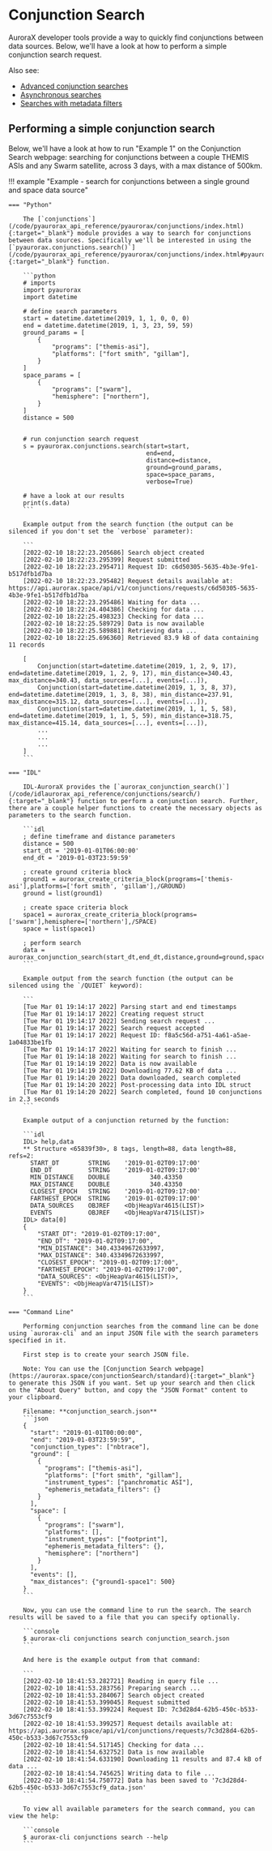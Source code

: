 # Conjunction Search

AuroraX developer tools provide a way to quickly find conjunctions between data sources. Below, we'll have a look at how to perform a simple conjunction search request.

Also see:

* [Advanced conjunction searches](/code/advanced_usage/advanced_conjunctions/)
* [Asynchronous searches](/code/advanced_usage/asynchronous_search/)
* [Searches with metadata filters](/code/advanced_usage/searches_with_metadata_filters/)

## Performing a simple conjunction search

Below, we'll have a look at how to run "Example 1" on the Conjunction Search webpage: searching for conjunctions between a couple THEMIS ASIs and any Swarm satellite, across 3 days, with a max distance of 500km.

!!! example "Example - search for conjunctions between a single ground and space data source"

    === "Python"

        The [`conjunctions`](/code/pyaurorax_api_reference/pyaurorax/conjunctions/index.html){:target="_blank"} module provides a way to search for conjunctions between data sources. Specifically we'll be interested in using the [`pyaurorax.conjunctions.search()`](/code/pyaurorax_api_reference/pyaurorax/conjunctions/index.html#pyaurorax.conjunctions.search){:target="_blank"} function.

        ```python
        # imports
        import pyaurorax
        import datetime

        # define search parameters
        start = datetime.datetime(2019, 1, 1, 0, 0, 0)
        end = datetime.datetime(2019, 1, 3, 23, 59, 59)
        ground_params = [
            {
                "programs": ["themis-asi"],
                "platforms": ["fort smith", "gillam"],
            }
        ]
        space_params = [
            {
                "programs": ["swarm"],
                "hemisphere": ["northern"],
            }
        ]
        distance = 500


        # run conjunction search request
        s = pyaurorax.conjunctions.search(start=start,
                                          end=end,
                                          distance=distance,
                                          ground=ground_params,
                                          space=space_params,
                                          verbose=True)

        # have a look at our results
        print(s.data)
        ```

        Example output from the search function (the output can be silenced if you don't set the `verbose` parameter):

        ```
        [2022-02-10 18:22:23.205686] Search object created
        [2022-02-10 18:22:23.295399] Request submitted
        [2022-02-10 18:22:23.295471] Request ID: c6d50305-5635-4b3e-9fe1-b517dfb1d7ba
        [2022-02-10 18:22:23.295482] Request details available at: https://api.aurorax.space/api/v1/conjunctions/requests/c6d50305-5635-4b3e-9fe1-b517dfb1d7ba
        [2022-02-10 18:22:23.295486] Waiting for data ...
        [2022-02-10 18:22:24.404386] Checking for data ...
        [2022-02-10 18:22:25.498323] Checking for data ...
        [2022-02-10 18:22:25.589729] Data is now available
        [2022-02-10 18:22:25.589881] Retrieving data ...
        [2022-02-10 18:22:25.696360] Retrieved 83.9 kB of data containing 11 records

        [
            Conjunction(start=datetime.datetime(2019, 1, 2, 9, 17), end=datetime.datetime(2019, 1, 2, 9, 17), min_distance=340.43, max_distance=340.43, data_sources=[...], events=[...]), 
            Conjunction(start=datetime.datetime(2019, 1, 3, 8, 37), end=datetime.datetime(2019, 1, 3, 8, 38), min_distance=237.91, max_distance=315.12, data_sources=[...], events=[...]), 
            Conjunction(start=datetime.datetime(2019, 1, 1, 5, 58), end=datetime.datetime(2019, 1, 1, 5, 59), min_distance=318.75, max_distance=415.14, data_sources=[...], events=[...]),
            ...
            ...
            ...
        ]
        ```

    === "IDL"

        IDL-AuroraX provides the [`aurorax_conjunction_search()`](/code/idlaurorax_api_reference/conjunctions/search/){:target="_blank"} function to perform a conjunction search. Further, there are a couple helper functions to create the necessary objects as parameters to the search function.

        ```idl
        ; define timeframe and distance parameters
        distance = 500
        start_dt = '2019-01-01T06:00:00'
        end_dt = '2019-01-03T23:59:59'
        
        ; create ground criteria block
        ground1 = aurorax_create_criteria_block(programs=['themis-asi'],platforms=['fort smith', 'gillam'],/GROUND)
        ground = list(ground1)
        
        ; create space criteria block
        space1 = aurorax_create_criteria_block(programs=['swarm'],hemisphere=['northern'],/SPACE)
        space = list(space1)
        
        ; perform search
        data = aurorax_conjunction_search(start_dt,end_dt,distance,ground=ground,space=space,/NBTRACE)
        ```

        Example output from the search function (the output can be silenced using the `/QUIET` keyword):

        ```
        [Tue Mar 01 19:14:17 2022] Parsing start and end timestamps
        [Tue Mar 01 19:14:17 2022] Creating request struct
        [Tue Mar 01 19:14:17 2022] Sending search request ...
        [Tue Mar 01 19:14:17 2022] Search request accepted
        [Tue Mar 01 19:14:17 2022] Request ID: f8a5c56d-a751-4a61-a5ae-1a04833be1fb
        [Tue Mar 01 19:14:17 2022] Waiting for search to finish ...
        [Tue Mar 01 19:14:18 2022] Waiting for search to finish ...
        [Tue Mar 01 19:14:19 2022] Data is now available
        [Tue Mar 01 19:14:19 2022] Downloading 77.62 KB of data ...
        [Tue Mar 01 19:14:20 2022] Data downloaded, search completed
        [Tue Mar 01 19:14:20 2022] Post-processing data into IDL struct
        [Tue Mar 01 19:14:20 2022] Search completed, found 10 conjunctions in 2.3 seconds
        ```

        Example output of a conjunction returned by the function:

        ```idl
        IDL> help,data
        ** Structure <65839f30>, 8 tags, length=88, data length=88, refs=2:
          START_DT        STRING    '2019-01-02T09:17:00'
          END_DT          STRING    '2019-01-02T09:17:00'
          MIN_DISTANCE    DOUBLE           340.43350
          MAX_DISTANCE    DOUBLE           340.43350
          CLOSEST_EPOCH   STRING    '2019-01-02T09:17:00'
          FARTHEST_EPOCH  STRING    '2019-01-02T09:17:00'
          DATA_SOURCES    OBJREF    <ObjHeapVar4615(LIST)>
          EVENTS          OBJREF    <ObjHeapVar4715(LIST)>
        IDL> data[0]
        {
            "START_DT": "2019-01-02T09:17:00",
            "END_DT": "2019-01-02T09:17:00",
            "MIN_DISTANCE": 340.43349672633997,
            "MAX_DISTANCE": 340.43349672633997,
            "CLOSEST_EPOCH": "2019-01-02T09:17:00",
            "FARTHEST_EPOCH": "2019-01-02T09:17:00",
            "DATA_SOURCES": <ObjHeapVar4615(LIST)>,
            "EVENTS": <ObjHeapVar4715(LIST)>
        }
        ```

    === "Command Line"

        Performing conjunction searches from the command line can be done using `aurorax-cli` and an input JSON file with the search parameters specified in it.

        First step is to create your search JSON file.

        Note: You can use the [Conjunction Search webpage](https://aurorax.space/conjunctionSearch/standard){:target="_blank"} to generate this JSON if you want. Set up your search and then click on the "About Query" button, and copy the "JSON Format" content to your clipboard.

        Filename: **conjunction_search.json**
        ```json
        {
          "start": "2019-01-01T00:00:00",
          "end": "2019-01-03T23:59:59",
          "conjunction_types": ["nbtrace"],
          "ground": [
            {
              "programs": ["themis-asi"],
              "platforms": ["fort smith", "gillam"],
              "instrument_types": ["panchromatic ASI"],
              "ephemeris_metadata_filters": {}
            }
          ],
          "space": [
            {
              "programs": ["swarm"],
              "platforms": [],
              "instrument_types": ["footprint"],
              "ephemeris_metadata_filters": {},
              "hemisphere": ["northern"]
            }
          ],
          "events": [],
          "max_distances": {"ground1-space1": 500}
        }
        ```

        Now, you can use the command line to run the search. The search results will be saved to a file that you can specify optionally.

        ```console
        $ aurorax-cli conjunctions search conjunction_search.json
        ```

        And here is the example output from that command:

        ```
        [2022-02-10 18:41:53.282721] Reading in query file ...
        [2022-02-10 18:41:53.283756] Preparing search ...
        [2022-02-10 18:41:53.284067] Search object created
        [2022-02-10 18:41:53.399045] Request submitted
        [2022-02-10 18:41:53.399224] Request ID: 7c3d28d4-62b5-450c-b533-3d67c7553cf9
        [2022-02-10 18:41:53.399257] Request details available at: https://api.aurorax.space/api/v1/conjunctions/requests/7c3d28d4-62b5-450c-b533-3d67c7553cf9
        [2022-02-10 18:41:54.517145] Checking for data ...
        [2022-02-10 18:41:54.632752] Data is now available
        [2022-02-10 18:41:54.633190] Downloading 11 results and 87.4 kB of data ...
        [2022-02-10 18:41:54.745625] Writing data to file ...
        [2022-02-10 18:41:54.750772] Data has been saved to '7c3d28d4-62b5-450c-b533-3d67c7553cf9_data.json'
        ```

        To view all available parameters for the search command, you can view the help:

        ```console
        $ aurorax-cli conjunctions search --help
        ```
